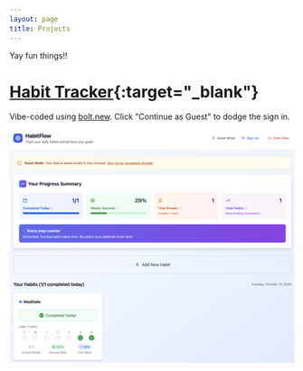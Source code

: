 ```yaml
---
layout: page
title: Projects
---
```


Yay fun things!!

# [Habit Tracker](https://daily-habit-tracker-9cjy.bolt.host/){:target="_blank"}

Vibe-coded using [bolt.new](bolt.new). Click "Continue as Guest" to dodge the sign in. 

![Habit Tracker](/assets/images/habit_tracker.png)